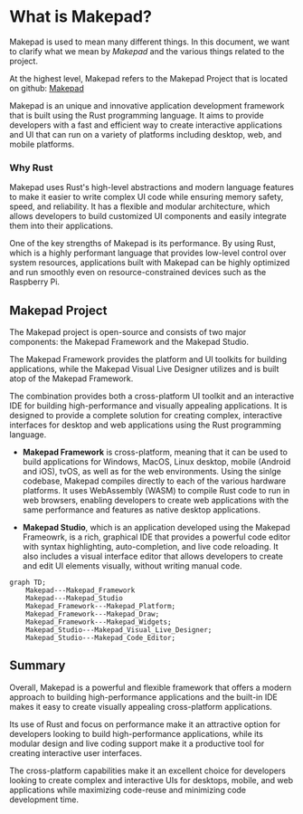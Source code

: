 # What is Makepad?

Makepad is used to mean many different things. In this document, we want to clarify what we mean by *Makepad* and the various things related to the project.

At the highest level, Makepad refers to the Makepad Project that is located on github: [Makepad](https://github.com/makepad/makepad)

Makepad is an unique and innovative application development framework that is built using the Rust programming language. It aims to provide developers with a fast and efficient way to create interactive applications and UI that can run on a variety of platforms including desktop, web, and mobile platforms.

### Why Rust

Makepad uses Rust's high-level abstractions and modern language features to make it easier to write complex UI code while ensuring memory safety, speed, and reliability. It has a flexible and modular architecture, which allows developers to build customized UI components and easily integrate them into their applications.

One of the key strengths of Makepad is its performance. By using Rust, which is a highly performant language that provides low-level control over system resources, applications built with Makepad can be highly optimized and run smoothly even on resource-constrained devices such as the Raspberry Pi.

## Makepad Project

The Makepad project is open-source and consists of two major components: the Makepad Framework and the Makepad Studio.

The Makepad Framework provides the platform and UI toolkits for building applications, while the Makepad Visual Live Designer utilizes and is built atop of the Makepad Framework.

The combination provides both a cross-platform UI toolkit and an interactive IDE for building high-performance and visually appealing applications. It is designed to provide a complete solution for creating complex, interactive interfaces for desktop and web applications using the Rust programming language.

* **Makepad Framework** is cross-platform, meaning that it can be used to build applications for Windows, MacOS, Linux desktop, mobile (Android and iOS), tvOS, as well as for the web environments. Using the sinlge codebase, Makepad compiles directly to each of the various hardware platforms. It uses WebAssembly (WASM) to compile Rust code to run in web browsers, enabling developers to create web applications with the same performance and features as native desktop applications.

* **Makepad Studio**, which is an application developed using the Makepad Frameowrk, is a rich, graphical IDE that provides a powerful code editor with syntax highlighting, auto-completion, and live code reloading. It also includes a visual interface editor that allows developers to create and edit UI elements visually, without writing manual code.


```mermaid
graph TD;
    Makepad---Makepad_Framework
    Makepad---Makepad_Studio
    Makepad_Framework---Makepad_Platform;
    Makepad_Framework---Makepad_Draw;
    Makepad_Framework---Makepad_Widgets;
    Makepad_Studio---Makepad_Visual_Live_Designer;
    Makepad_Studio---Makepad_Code_Editor;
```

## Summary

Overall, Makepad is a powerful and flexible framework that offers a modern approach to building high-performance applications and the built-in IDE makes it easy to create visually appealing cross-platform applications.

Its use of Rust and focus on performance make it an attractive option for developers looking to build high-performance applications, while its modular design and live coding support make it a productive tool for creating interactive user interfaces.

The cross-platform capabilities make it an excellent choice for developers looking to create complex and interactive UIs for desktops, mobile, and web applications while maximizing code-reuse and minimizing code development time.


